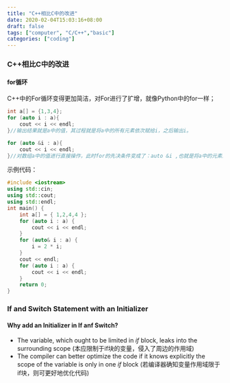 ```yaml
---
title: "C++相比C中的改进"
date: 2020-02-04T15:03:16+08:00
draft: false
tags: ["computer", "C/C++","basic"]
categories: ["coding"]
---
```


### C++相比C中的改进

#### for循环

C++中的For循环变得更加简洁，对For进行了扩增，就像Python中的for一样；

```cpp
int a[] = {1,3,4};
for (auto i : a){
    cout << i << endl;
}//输出结果就是a中的值，其过程就是将a中的所有元素依次赋给i，之后输出i。

for (auto &i : a){
    cout << i << endl;
}//对数组a中的值进行直接操作，此时for的先决条件变成了：auto &i ,也就是将a中的元素的地址给i，或者是说，i在每次循环的过程中，就是a元素的地址
```

示例代码：

```cpp
#include <iostream>
using std::cin;
using std::cout;
using std::endl;
int main() {
	int a[] = { 1,2,4,4 };
	for (auto i : a) {
		cout << i << endl;
	}
	for (auto& i : a) {
		i = 2 * i;
	}
	cout << endl;
	for (auto i : a) {
		cout << i << endl;
	}
	return 0;
}
```

### If and Switch Statement with an Initializer

#### Why add an Initializer in If anf Switch?

-  The variable, which ought to be limited in *if* block, leaks into the surrounding scope (本应限制于if块的变量，侵入了周边的作用域)
- The compiler can better optimize the code if it knows explicitly the scope of the variable is only in one *if* block (若编译器确知变量作用域限于if块，则可更好地优化代码)
